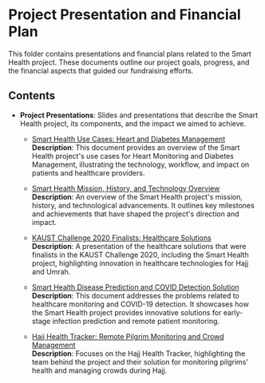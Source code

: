 # Project Presentation and Financial Plan

This folder contains presentations and financial plans related to the Smart Health project. These documents outline our project goals, progress, and the financial aspects that guided our fundraising efforts.

## Contents

- **Project Presentations**: Slides and presentations that describe the Smart Health project, its components, and the impact we aimed to achieve.
  
  - [Smart Health Use Cases: Heart and Diabetes Management](./Project_Presentation/Smart_Health_Use_Cases_Heart_and_Diabetes_Management.pdf)  
    **Description**: This document provides an overview of the Smart Health project's use cases for Heart Monitoring and Diabetes Management, illustrating the technology, workflow, and impact on patients and healthcare providers.

  - [Smart Health Mission, History, and Technology Overview](./Project_Presentation/Smart_Health_Mission_History_and_Technology_Overview.pdf)  
    **Description**: An overview of the Smart Health project's mission, history, and technological advancements. It outlines key milestones and achievements that have shaped the project's direction and impact.

  - [KAUST Challenge 2020 Finalists: Healthcare Solutions](./Project_Presentation/KAUST_Challenge_2020_Finalists_Healthcare_Solutions.pdf)  
    **Description**: A presentation of the healthcare solutions that were finalists in the KAUST Challenge 2020, including the Smart Health project, highlighting innovation in healthcare technologies for Hajj and Umrah.

  - [Smart Health Disease Prediction and COVID Detection Solution](./Project_Presentation/Smart_Health_Disease_Prediction_and_COVID_Detection_Solution.pdf)  
    **Description**: This document addresses the problems related to healthcare monitoring and COVID-19 detection. It showcases how the Smart Health project provides innovative solutions for early-stage infection prediction and remote patient monitoring.

  - [Hajj Health Tracker: Remote Pilgrim Monitoring and Crowd Management](./Project_Presentation/Hajj_Health_Tracker_Remote_Pilgrim_Monitoring_and_Crowd_Management.pdf)  
    **Description**: Focuses on the Hajj Health Tracker, highlighting the team behind the project and their solution for monitoring pilgrims' health and managing crowds during Hajj.

